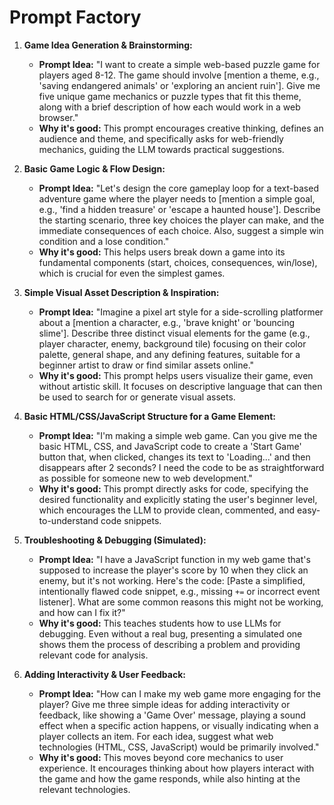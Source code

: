 
# Prompt Factory

1.  **Game Idea Generation & Brainstorming:**
    * **Prompt Idea:** "I want to create a simple web-based puzzle game for players aged 8-12. The game should involve [mention a theme, e.g., 'saving endangered animals' or 'exploring an ancient ruin']. Give me five unique game mechanics or puzzle types that fit this theme, along with a brief description of how each would work in a web browser."
    * **Why it's good:** This prompt encourages creative thinking, defines an audience and theme, and specifically asks for web-friendly mechanics, guiding the LLM towards practical suggestions.

2.  **Basic Game Logic & Flow Design:**
    * **Prompt Idea:** "Let's design the core gameplay loop for a text-based adventure game where the player needs to [mention a simple goal, e.g., 'find a hidden treasure' or 'escape a haunted house']. Describe the starting scenario, three key choices the player can make, and the immediate consequences of each choice. Also, suggest a simple win condition and a lose condition."
    * **Why it's good:** This helps users break down a game into its fundamental components (start, choices, consequences, win/lose), which is crucial for even the simplest games.

3.  **Simple Visual Asset Description & Inspiration:**
    * **Prompt Idea:** "Imagine a pixel art style for a side-scrolling platformer about a [mention a character, e.g., 'brave knight' or 'bouncing slime']. Describe three distinct visual elements for the game (e.g., player character, enemy, background tile) focusing on their color palette, general shape, and any defining features, suitable for a beginner artist to draw or find similar assets online."
    * **Why it's good:** This prompt helps users visualize their game, even without artistic skill. It focuses on descriptive language that can then be used to search for or generate visual assets.

4.  **Basic HTML/CSS/JavaScript Structure for a Game Element:**
    * **Prompt Idea:** "I'm making a simple web game. Can you give me the basic HTML, CSS, and JavaScript code to create a 'Start Game' button that, when clicked, changes its text to 'Loading...' and then disappears after 2 seconds? I need the code to be as straightforward as possible for someone new to web development."
    * **Why it's good:** This prompt directly asks for code, specifying the desired functionality and explicitly stating the user's beginner level, which encourages the LLM to provide clean, commented, and easy-to-understand code snippets.

5.  **Troubleshooting & Debugging (Simulated):**
    * **Prompt Idea:** "I have a JavaScript function in my web game that's supposed to increase the player's score by 10 when they click an enemy, but it's not working. Here's the code: [Paste a simplified, intentionally flawed code snippet, e.g., missing `+=` or incorrect event listener]. What are some common reasons this might not be working, and how can I fix it?"
    * **Why it's good:** This teaches students how to use LLMs for debugging. Even without a real bug, presenting a simulated one shows them the process of describing a problem and providing relevant code for analysis.

6.  **Adding Interactivity & User Feedback:**
    * **Prompt Idea:** "How can I make my web game more engaging for the player? Give me three simple ideas for adding interactivity or feedback, like showing a 'Game Over' message, playing a sound effect when a specific action happens, or visually indicating when a player collects an item. For each idea, suggest what web technologies (HTML, CSS, JavaScript) would be primarily involved."
    * **Why it's good:** This moves beyond core mechanics to user experience. It encourages thinking about how players interact with the game and how the game responds, while also hinting at the relevant technologies.